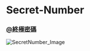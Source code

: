 # Secret-Number
### [@終極密碼](https://qew4476.github.io/Secret-Number/)
![SecretNumber_Image](https://user-images.githubusercontent.com/81016471/127721114-eff84c2a-d4d8-4abe-894c-cb4b01d6f122.png200=)

